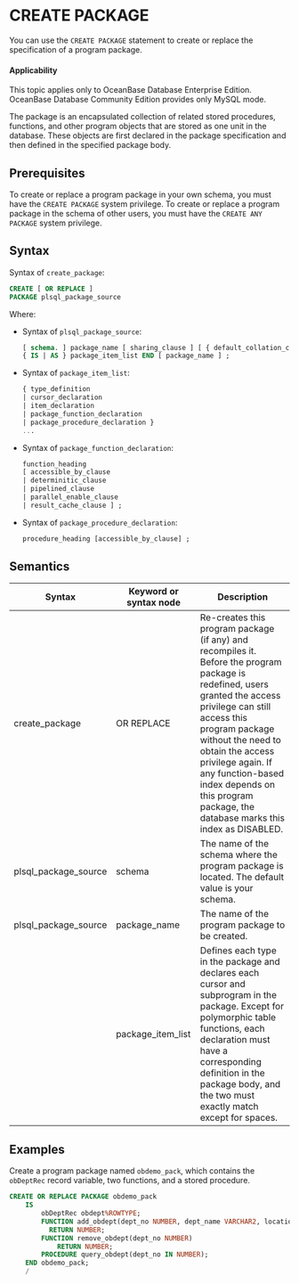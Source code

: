 CREATE PACKAGE
===================================

You can use the `CREATE PACKAGE` statement to create or replace the specification of a program package.

<main id="notice" >
    <h4>Applicability</h4>
    <p>This topic applies only to OceanBase Database Enterprise Edition. OceanBase Database Community Edition provides only MySQL mode. </p>
  </main>

The package is an encapsulated collection of related stored procedures, functions, and other program objects that are stored as one unit in the database. These objects are first declared in the package specification and then defined in the specified package body.

Prerequisites
-------------------------

To create or replace a program package in your own schema, you must have the `CREATE PACKAGE` system privilege. To create or replace a program package in the schema of other users, you must have the `CREATE ANY PACKAGE` system privilege.

Syntax
-----------------------

Syntax of `create_package`:

```sql
CREATE [ OR REPLACE ]
PACKAGE plsql_package_source
```



Where:

* Syntax of `plsql_package_source`:

   ```sql
   [ schema. ] package_name [ sharing_clause ] [ { default_collation_clause | invoker_rights_clause | accessible_by_clause }... ]  
   { IS | AS } package_item_list END [ package_name ] ;
   ```



* Syntax of `package_item_list`:

   ```sql
   { type_definition
   | cursor_declaration
   | item_declaration
   | package_function_declaration
   | package_procedure_declaration }
   ...
   ```



* Syntax of `package_function_declaration`:

   ```sql
   function_heading
   [ accessible_by_clause
   | determinitic_clause
   | pipelined_clause
   | parallel_enable_clause
   | result_cache_clause ] ;
   ```



* Syntax of `package_procedure_declaration`:

   ```sql
   procedure_heading [accessible_by_clause] ;
   ```








Semantics
-----------------------



| Syntax               | Keyword or syntax node | Description                                                                                                                                                                                                                                                                                                                                    |
|----------------------|------------------------|------------------------------------------------------------------------------------------------------------------------------------------------------------------------------------------------------------------------------------------------------------------------------------------------------------------------------------------------|
| create_package       | OR REPLACE             | Re-creates this program package (if any) and recompiles it.  Before the program package is redefined, users granted the access privilege can still access this program package without the need to obtain the access privilege again.  If any function-based index depends on this program package, the database marks this index as DISABLED. |
| plsql_package_source | schema                 | The name of the schema where the program package is located. The default value is your schema.                                                                                                                                                                                                                                                 |
| plsql_package_source | package_name           | The name of the program package to be created.                                                                                                                                                                                                                                                                                                 |
|                      | package_item_list      | Defines each type in the package and declares each cursor and subprogram in the package.  Except for polymorphic table functions, each declaration must have a corresponding definition in the package body, and the two must exactly match except for spaces.                                                                                 |



Examples
-----------------------

Create a program package named `obdemo_pack`, which contains the `obDeptRec` record variable, two functions, and a stored procedure.

```sql
CREATE OR REPLACE PACKAGE obdemo_pack
    IS
        obDeptRec obdept%ROWTYPE;
        FUNCTION add_obdept(dept_no NUMBER, dept_name VARCHAR2, location VARCHAR2)
          RETURN NUMBER;
        FUNCTION remove_obdept(dept_no NUMBER)
            RETURN NUMBER;
        PROCEDURE query_obdept(dept_no IN NUMBER);
    END obdemo_pack;
    /
```


